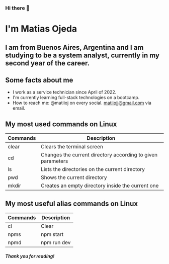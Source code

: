 ### Hi there 👋

# I'm Matias Ojeda
## I am from **Buenos Aires, Argentina** and I am studying to be a system analyst, currently in my second year of the career.

## Some facts about me

* I work as a service technician since April of 2022.
* I'm currently learning full-stack technologies on a bootcamp.
* How to reach me: @matiioj on every social. matiiojj@gmail.com via email.

## My most used commands on Linux

| Commands | Description |
| ---------|------------|
| clear | Clears the terminal screen |
| cd | Changes the current directory according to given parameters | 
| ls | Lists the directories on the current directory | 
| pwd | Shows the current directory | 
| mkdir | Creates an empty directory inside the current one | 

## My most useful alias commands on Linux

| Commands | Description |
| -------- | ----------- |
| cl | Clear | 
| npms | npm start | 
| npmd | npm run dev |

##### Thank you for reading! 
